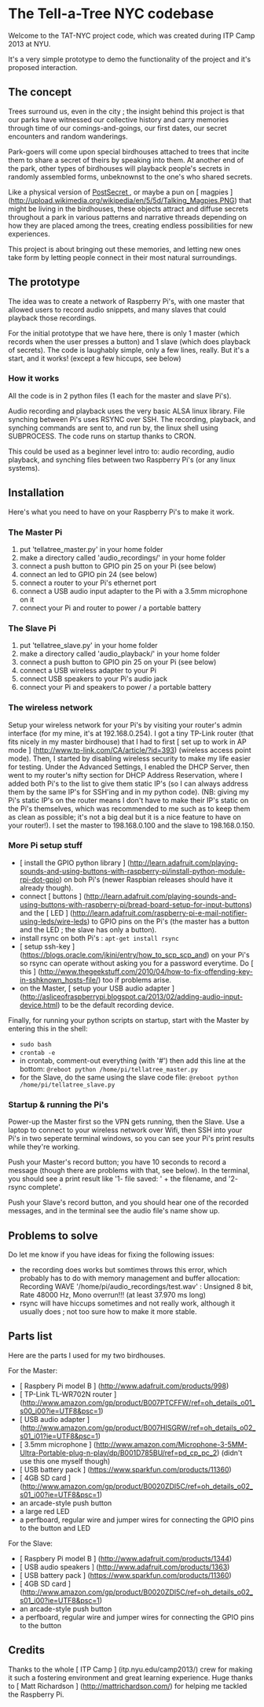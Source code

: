 # The Tell-a-Tree NYC codebase

Welcome to the TAT-NYC project code, which was created during ITP Camp 2013 at NYU.

It's a very simple prototype to demo the functionality of the project and it's proposed interaction.

## The concept

Trees surround us, even in the city ; the insight behind this project is that our parks have witnessed our collective history and carry memories through time of our comings-and-goings, our first dates, our secret encounters and random wanderings. 

Park-goers will come upon special birdhouses attached to trees that incite them to share a secret of theirs by speaking into them.
At another end of the park, other types of birdhouses will playback people's secrets in randomly assembled forms, unbeknownst to the one's who shared secrets. 

Like a physical version of [ PostSecret ](http://www.postsecret.com/), or maybe a pun on [ magpies ] (http://upload.wikimedia.org/wikipedia/en/5/5d/Talking_Magpies.PNG) that might be living in the birdhouses, these objects attract and diffuse secrets throughout a park in various patterns and narrative threads depending on how they are placed among the trees, creating endless possibilities for new experiences.

This project is about bringing out these memories, and letting new ones take form by letting people connect in their most natural surroundings.

## The prototype

The idea was to create a network of Raspberry Pi's, with one master that allowed users to record audio snippets, and many slaves that could playback those recordings.

For the initial prototype that we have here, there is only 1 master (which records when the user presses a button) and 1 slave (which does playback of secrets). The code is laughably simple, only a few lines, really. But it's a start, and it works! (except a few hiccups, see below)

### How it works

All the code is in 2 python files (1 each for the master and slave Pi's).

Audio recording and playback uses the very basic ALSA linux library.
File synching between Pi's uses RSYNC over SSH.
The recording, playback, and synching commands are sent to, and run by, the linux shell using SUBPROCESS.
The code runs on startup thanks to CRON.

This could be used as a beginner level intro to: audio recording, audio playback, and synching files between two Raspberry Pi's (or any linux systems).

## Installation

Here's what you need to have on your Raspberry Pi's to make it work.

### The Master Pi

1.	put 'tellatree_master.py' in your home folder
2.	make a directory called 'audio_recordings/' in your home folder
3.	connect a push button to GPIO pin 25 on your Pi (see below)
4.	connect an led to GPIO pin 24 (see below)
5.	connect a router to your Pi's ethernet port
6.	connect a USB audio input adapter to the Pi with a 3.5mm microphone on it
7.	connect your Pi and router to power / a portable battery

### The Slave Pi

1.	put 'tellatree_slave.py' in your home folder
2.	make a directory called 'audio_playback/' in your home folder
3.	connect a push button to GPIO pin 25 on your Pi (see below)
4.	connect a USB wireless adapter to your Pi
6.	connect USB speakers to your Pi's audio jack
7.	connect your Pi and speakers to power / a portable battery

### The wireless network

Setup your wireless network for your Pi's by visiting your router's admin interface (for my mine, it's at 192.168.0.254).
I got a tiny TP-Link router (that fits nicely in my master birdhouse) that I had to first [ set up to work in AP mode ] (http://www.tp-link.com/CA/article/?id=393) (wireless access point mode). Then, I started by disabling wireless security to make my life easier for testing.
Under the Advanced Settings, I enabled the DHCP Server, then went to my router's nifty section for DHCP Address Reservation, where I added both Pi's to the list to give them static IP's (so I can always address them by the same IP's for SSH'ing and in my python code). 
(NB: giving my Pi's static IP's on the router means I don't have to make their IP's static on the Pi's themselves, which was recommended to me such as to keep them as clean as possible; it's not a big deal but it is a nice feature to have on your router!).
I set the master to 198.168.0.100 and the slave to 198.168.0.150.

### More Pi setup stuff

*	[ install the GPIO python library ] (http://learn.adafruit.com/playing-sounds-and-using-buttons-with-raspberry-pi/install-python-module-rpi-dot-gpio) on boh Pi's (newer Raspbian releases should have it already though).
*	connect [ buttons ] (http://learn.adafruit.com/playing-sounds-and-using-buttons-with-raspberry-pi/bread-board-setup-for-input-buttons) and the [ LED ] (http://learn.adafruit.com/raspberry-pi-e-mail-notifier-using-leds/wire-leds) to GPIO pins on the Pi's (the master has a button and the LED ; the slave has only a button).
*	install rsync on both Pi's : `apt-get install rsync`
*	[ setup ssh-key ] (https://blogs.oracle.com/jkini/entry/how_to_scp_scp_and) on your Pi's so rsync can operate without asking you for a password everytime. Do [ this ] (http://www.thegeekstuff.com/2010/04/how-to-fix-offending-key-in-sshknown_hosts-file/) too if problems arise.
*	on the Master, [ setup your USB audio adapter ] (http://asliceofraspberrypi.blogspot.ca/2013/02/adding-audio-input-device.html) to be the default recording device.

Finally, for running your python scripts on startup, start with the Master by entering this in the shell: 
*	`sudo bash`
*	`crontab -e`
*	in crontab, comment-out everything (with '#') then add this line at the bottom: `@reboot python /home/pi/tellatree_master.py`
*	for the Slave, do the same using the slave code file: `@reboot python /home/pi/tellatree_slave.py`

### Startup & running the Pi's

Power-up the Master first so the VPN gets running, then the Slave.
Use a laptop to connect to your wireless network over Wifi, then SSH into your Pi's in two seperate terminal windows, so you can see your Pi's print results while they're working.

Push your Master's record button; you have 10 seconds to record a message (though there are problems with that, see below). In the terminal, you should see a print result like '1- file saved: ' + the filename, and '2- rsync complete'.

Push your Slave's record button, and you should hear one of the recorded messages, and in the terminal see the audio file's name show up.

## Problems to solve

Do let me know if you have ideas for fixing the following issues:
*	the recording does works but somtimes throws this error, which probably has to do with memory management and buffer allocation:
	Recording WAVE '/home/pi/audio_recordings/test.wav' : Unsigned 8 bit, Rate 48000 Hz, Mono
	overrun!!! (at least 37.970 ms long)
*	rsync will have hiccups sometimes and not really work, although it usually does ; not too sure how to make it more stable.

## Parts list

Here are the parts I used for my two birdhouses.

For the Master:
*	[ Raspbery Pi model B ] (http://www.adafruit.com/products/998)
*	[ TP-Link TL-WR702N router ] (http://www.amazon.com/gp/product/B007PTCFFW/ref=oh_details_o01_s00_i00?ie=UTF8&psc=1)
*	[ USB audio adapter ] (http://www.amazon.com/gp/product/B007HISGRW/ref=oh_details_o02_s01_i01?ie=UTF8&psc=1)
*	[ 3.5mm microphone ] (http://www.amazon.com/Microphone-3-5MM-Ultra-Portable-plug-n-play/dp/B001D785BU/ref=pd_cp_pc_2) (didn't use this one myself though)
*	[ USB battery pack ] (https://www.sparkfun.com/products/11360)
*	[ 4GB SD card ] (http://www.amazon.com/gp/product/B0020ZDI5C/ref=oh_details_o02_s01_i00?ie=UTF8&psc=1)
*	an arcade-style push button
*	a large red LED
*	a perfboard, regular wire and jumper wires for connecting the GPIO pins to the button and LED

For the Slave:
*	[ Raspbery Pi model B ] (http://www.adafruit.com/products/1344)
*	[ USB audio speakers ] (http://www.adafruit.com/products/1363)
*	[ USB battery pack ] (https://www.sparkfun.com/products/11360)
*	[ 4GB SD card ] (http://www.amazon.com/gp/product/B0020ZDI5C/ref=oh_details_o02_s01_i00?ie=UTF8&psc=1)
*	an arcade-style push button
*	a perfboard, regular wire and jumper wires for connecting the GPIO pins to the button

## Credits
Thanks to the whole [ ITP Camp ] (itp.nyu.edu/camp2013/) crew for making it such a fostering environment and great learning experience.
Huge thanks to [ Matt Richardson ] (http://mattrichardson.com/) for helping me tackled the Raspberry Pi.

